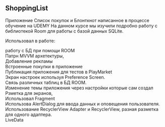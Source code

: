 ## ShoppingList

Приложение Список покупок и Блонткнот написанное в процессе обучение на UDEMY На данном курсе мы изучили подробно работу с библиотекой Room для работы с базой данных SQLite.

Использовал в работе:

работу с БД при помощи ROOM  
Патрн MVVM архетектуры,  
Добавление рекламы  
Встроенные покупки в приложение  
Публикация приложения для тестов в PlayMarket  
Экран настроек используя Preference Screen.  
Связь различных таблиц в БД ROOM.  
Изменение темы приложения через настройки которые сам создал  
Рзметка для экранов,  
Использовал Fragment  
Использова AlertDialog для ввода данных и оповещения пользователя.  
Использование RecyclerView Adapter и RecyclerView, разная разметка для одного адаптера.  
LiveData
